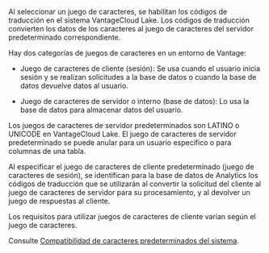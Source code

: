 Al seleccionar un juego de caracteres, se habilitan los códigos de traducción en el sistema VantageCloud Lake. Los códigos de traducción convierten los datos de los caracteres al juego de caracteres del servidor predeterminado correspondiente.

Hay dos categorías de juegos de caracteres en un entorno de Vantage:

-   Juego de caracteres de cliente (sesión): Se usa cuando el usuario inicia sesión y se realizan solicitudes a la base de datos o cuando la base de datos devuelve datos al usuario.

-   Juego de caracteres de servidor o interno (base de datos): Lo usa la base de datos para almacenar datos del usuario.

Los juegos de caracteres de servidor predeterminados son LATINO o UNICODE en VantageCloud Lake. El juego de caracteres de servidor predeterminado se puede anular para un usuario específico o para columnas de una tabla.

Al especificar el juego de caracteres de cliente predeterminado (juego de caracteres de sesión), se identifican para la base de datos de Analytics los códigos de traducción que se utilizarán al convertir la solicitud del cliente al juego de caracteres de servidor para su procesamiento, y al devolver un juego de respuestas al cliente.

Los requisitos para utilizar juegos de caracteres de cliente varían según el juego de caracteres.

Consulte [Compatibilidad de caracteres predeterminados del sistema](https://docs.teradata.com/access/sources/dita/topic?dita:topicPath=frb1707428826475.dita).
